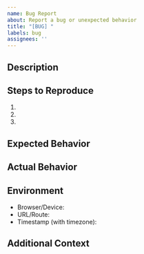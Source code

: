 ```yaml
---
name: Bug Report
about: Report a bug or unexpected behavior
title: "[BUG] "
labels: bug
assignees: ''
---
```


## Description

<!-- Clear description of the bug -->

## Steps to Reproduce

1. 
2. 
3. 

## Expected Behavior

<!-- What should happen -->

## Actual Behavior

<!-- What actually happened -->

## Environment

- Browser/Device:
- URL/Route:
- Timestamp (with timezone):

## Additional Context

<!-- Screenshots, logs, or other helpful information -->

